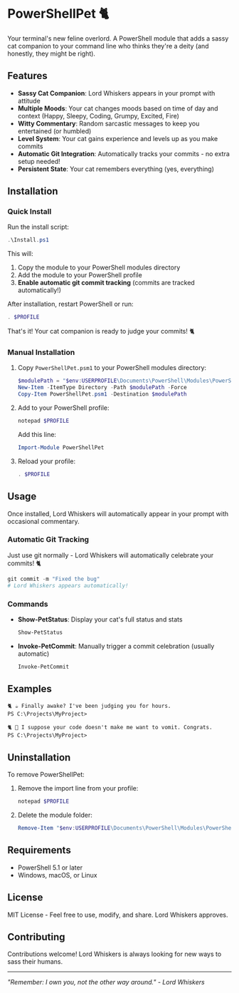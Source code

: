# PowerShellPet 🐈

Your terminal's new feline overlord. A PowerShell module that adds a sassy cat companion to your command line who thinks they're a deity (and honestly, they might be right).

## Features

- **Sassy Cat Companion**: Lord Whiskers appears in your prompt with attitude
- **Multiple Moods**: Your cat changes moods based on time of day and context (Happy, Sleepy, Coding, Grumpy, Excited, Fire)
- **Witty Commentary**: Random sarcastic messages to keep you entertained (or humbled)
- **Level System**: Your cat gains experience and levels up as you make commits
- **Automatic Git Integration**: Automatically tracks your commits - no extra setup needed!
- **Persistent State**: Your cat remembers everything (yes, everything)

## Installation

### Quick Install

Run the install script:

```powershell
.\Install.ps1
```

This will:
1. Copy the module to your PowerShell modules directory
2. Add the module to your PowerShell profile
3. **Enable automatic git commit tracking** (commits are tracked automatically!)

After installation, restart PowerShell or run:
```powershell
. $PROFILE
```

That's it! Your cat companion is ready to judge your commits! 🐈

### Manual Installation

1. Copy `PowerShellPet.psm1` to your PowerShell modules directory:
   ```powershell
   $modulePath = "$env:USERPROFILE\Documents\PowerShell\Modules\PowerShellPet"
   New-Item -ItemType Directory -Path $modulePath -Force
   Copy-Item PowerShellPet.psm1 -Destination $modulePath
   ```

2. Add to your PowerShell profile:
   ```powershell
   notepad $PROFILE
   ```
   
   Add this line:
   ```powershell
   Import-Module PowerShellPet
   ```

3. Reload your profile:
   ```powershell
   . $PROFILE
   ```

## Usage

Once installed, Lord Whiskers will automatically appear in your prompt with occasional commentary.

### Automatic Git Tracking

Just use git normally - Lord Whiskers will automatically celebrate your commits! 🐈

```powershell
git commit -m "Fixed the bug"
# Lord Whiskers appears automatically!
```

### Commands

- **Show-PetStatus**: Display your cat's full status and stats
  ```powershell
  Show-PetStatus
  ```

- **Invoke-PetCommit**: Manually trigger a commit celebration (usually automatic)
  ```powershell
  Invoke-PetCommit
  ```

## Examples

```
🐈 ☕ Finally awake? I've been judging you for hours.
PS C:\Projects\MyProject>

🐈 💎 I suppose your code doesn't make me want to vomit. Congrats.
PS C:\Projects\MyProject>
```

## Uninstallation

To remove PowerShellPet:

1. Remove the import line from your profile:
   ```powershell
   notepad $PROFILE
   ```

2. Delete the module folder:
   ```powershell
   Remove-Item "$env:USERPROFILE\Documents\PowerShell\Modules\PowerShellPet" -Recurse -Force
   ```

## Requirements

- PowerShell 5.1 or later
- Windows, macOS, or Linux

## License

MIT License - Feel free to use, modify, and share. Lord Whiskers approves.

## Contributing

Contributions welcome! Lord Whiskers is always looking for new ways to sass their humans.

---

*"Remember: I own you, not the other way around." - Lord Whiskers*

